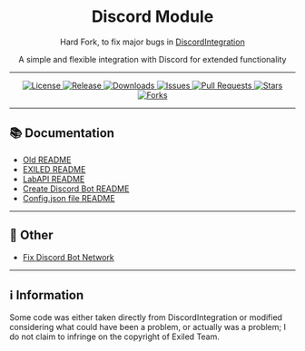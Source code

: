 <h1 align="center">Discord Module</h1>
<p align="center">Hard Fork, to fix major bugs in <a href="https://github.com/Yti890/DiscordIntegration">DiscordIntegration</a></p>
<p align="center">A simple and flexible integration with Discord for extended functionality</p>

---

<p align="center">
  <a href="./LICENSE">
    <img src="https://img.shields.io/github/license/Yti890/Discord-Module?style=flat-square" alt="License"/>
  </a>
  <a href="https://github.com/Yti890/Discord-Module/releases">
    <img src="https://img.shields.io/github/v/release/Yti890/Discord-Module?style=flat-square&logo=github" alt="Release"/>
  </a>
  <a href="https://github.com/Yti890Discord-Module/releases">
    <img src="https://img.shields.io/github/downloads/Yti890/Discord-Module/total?style=flat-square" alt="Downloads"/>
  </a>
  <a href="https://github.com/Yti890/Discord-Module/issues">
    <img src="https://img.shields.io/github/issues/Yti890/Discord-Module?style=flat-square&logo=github" alt="Issues"/>
  </a>
  <a href="https://github.com/Yti890/Discord-Module/pulls">
    <img src="https://img.shields.io/github/issues-pr/Yti890/Discord-Module?style=flat-square&logo=github" alt="Pull Requests"/>
  </a>
  <a href="https://github.com/Yti890/Discord-Module/stargazers">
    <img src="https://img.shields.io/github/stars/Yti890/Discord-Module?style=flat-square&logo=github" alt="Stars"/>
  </a>
  <a href="https://github.com/Yti890/Discord-Module/network/members">
    <img src="https://img.shields.io/github/forks/Yti890/Discord-Module?style=flat-square&logo=github" alt="Forks"/>
  </a>
</p>

---
## 📚 Documentation
- [Old README](./README/README.old.md)
- [EXILED README](./README/README.EXILED.md)
- [LabAPI README](./README/README.LabAPI.md)  
- [Create Discord Bot README](./README/README.CDB.md)
- [Config.json file README](./README/README.CJF.md)

---
## 🔎 Other
- [Fix Discord Bot Network](./README/README.DF.md)

---
## ℹ️ Information
<p>Some code was either taken directly from DiscordIntegration or modified considering what could have been a problem, or actually was a problem; I do not claim to infringe on the copyright of Exiled Team.</p>
